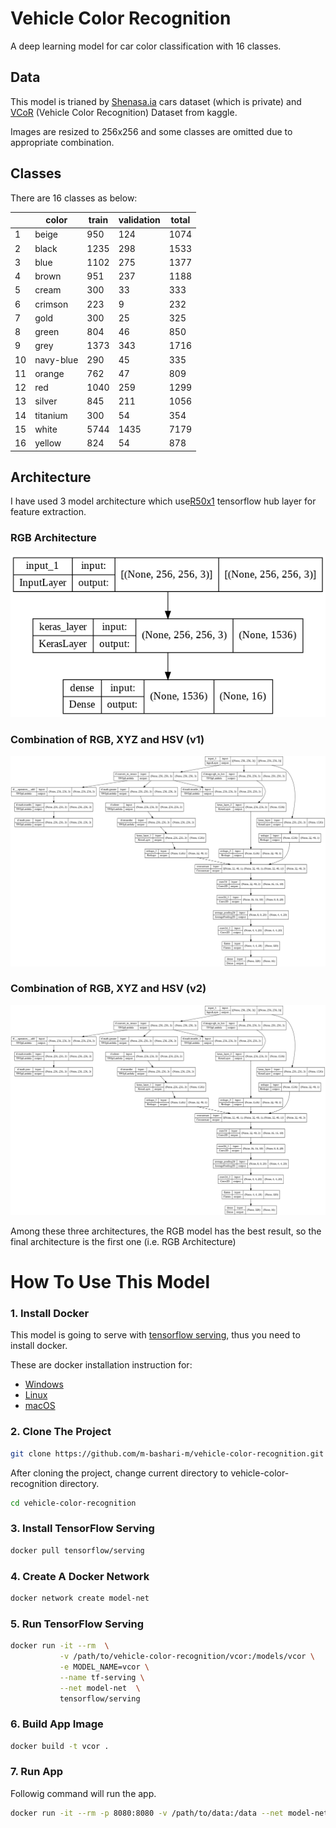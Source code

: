 # Vehicle Color Recognition
A deep learning model for car color classification with 16 classes.


## Data
This model is trianed by [Shenasa.ia](https://shenasa-ai.ir/) cars dataset (which is private) and [VCoR](https://www.kaggle.com/datasets/landrykezebou/vcor-vehicle-color-recognition-dataset) (Vehicle Color Recognition) Dataset from kaggle.

Images are resized to 256x256 and some classes are omitted due to appropriate combination.

## Classes
There are 16 classes as below:

|      |color    |train|validation|total|
|------|---------|-----|----------|-----|
|1     |beige    |950  |124       |1074 |
|2     |black    |1235 |298       |1533 |
|3     |blue     |1102 |275       |1377 |
|4     |brown    |951  |237       |1188 |
|5     |cream    |300  |33        |333  |
|6     |crimson  |223  |9         |232  |
|7     |gold     |300  |25        |325  |
|8     |green    |804  |46        |850  |
|9     |grey     |1373 |343       |1716 |
|10    |navy-blue|290  |45        |335  |
|11    |orange   |762  |47        |809  |
|12    |red      |1040 |259       |1299 |
|13    |silver   |845  |211       |1056 |
|14    |titanium |300  |54        |354  |
|15    |white    |5744 |1435      |7179 |
|16    |yellow   |824  |54        |878  |


## Architecture
I have used 3 model architecture which use[R50x1](https://tfhub.dev/google/bit/s-r50x1/1) tensorflow hub layer for feature extraction. 

### RGB Architecture
<img src="images/rgb.png"
     alt="Markdown Monster icon"/>

### Combination of RGB, XYZ and HSV (v1)
<img src="images/model-v1.png"
     alt="Markdown Monster icon"/>

### Combination of RGB, XYZ and HSV (v2)
<img src="images/model-v1.png"
     alt="Markdown Monster icon"/>


Among these three architectures, the RGB model has the best result, so the final architecture is the first one (i.e. RGB Architecture)


# How To Use This Model
### 1. Install Docker
This model is going to serve with [tensorflow serving](https://www.tensorflow.org/tfx/guide/serving), thus you need to install docker.

These are docker installation instruction for:
* [Windows ](https://docs.docker.com/desktop/windows/install/)
* [Linux](https://docs.docker.com/desktop/linux/install/)
* [macOS](https://docs.docker.com/desktop/mac/install/)

### 2. Clone The Project
```bash
git clone https://github.com/m-bashari-m/vehicle-color-recognition.git
```
After cloning the project, change current directory to vehicle-color-recognition directory.
```bash
cd vehicle-color-recognition
```

### 3. Install TensorFlow Serving

```bash
docker pull tensorflow/serving
```
### 4. Create A Docker Network
```bash
docker network create model-net
```
### 5. Run TensorFlow Serving
```bash
docker run -it --rm  \
           -v /path/to/vehicle-color-recognition/vcor:/models/vcor \
           -e MODEL_NAME=vcor \
           --name tf-serving \
           --net model-net  \
           tensorflow/serving
```

### 6. Build App Image
```bash
docker build -t vcor .
```
### 7. Run App
Followig command will run the app.
```bash
docker run -it --rm -p 8080:8080 -v /path/to/data:/data --net model-net vcor
```
